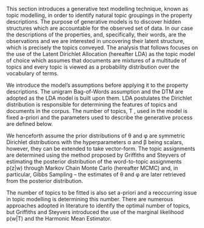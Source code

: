 This section introduces a generative text modelling technique, known as topic modelling, in order to identify natural topic groupings in the property descriptions. The purpose of generative models is to discover hidden structures which are accountable for the observed set of data. In our case the descriptions of the properties, and, specifically, their words, are the observations and we are interested in uncovering their latent structure, which is precisely the topics conveyed. The analysis that follows focuses on the use of the Latent Dirichlet Allocation (hereafter LDA) as the topic model of choice which assumes that documents are mixtures of a multitude of topics and every topic is viewed as a probability distribution over the vocabulary of terms.

We introduce the model’s assumptions before applying it to the property descriptions. The unigram Bag-of-Words assumption and the DTM are adopted as the LDA model is built upon them. LDA postulates the Dirichlet distribution is responsible for determining the features of topics and documents in the corpus. The number of topics, T , used in the model is fixed a-priori and the parameters used to describe the generative process are defined below.

We henceforth assume the prior distributions of θ and φ are symmetric Dirichlet distributions with the hyperparameters α and β being scalars, however, they can be extended to take vector-form. The topic assignments are determined using the method proposed by Griffiths and Steyvers of estimating the posterior distribution of the word-to-topic assignments p(z|w) through Markov Chain Monte Carlo (hereafter MCMC) and, in particular, Gibbs Sampling – the estimates of θ and φ are later retrieved from the posterior distribution.

Τhe number of topics to be fitted is also set a-priori and a reoccurring issue in topic modelling is determining this number. There are numerous approaches adopted in literature to identify the optimal number of topics, but Griffiths and Steyvers introduced the use of the marginal likelihood p(w|T) and the Harmonic Mean Estimator.
